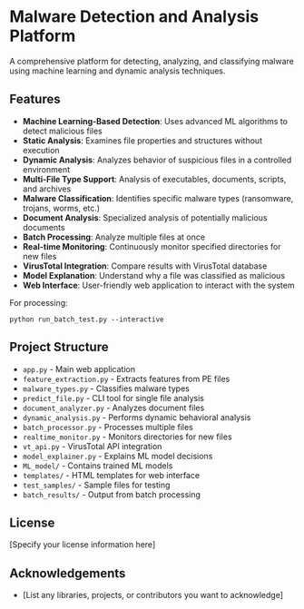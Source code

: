 # Malware Detection and Analysis Platform

A comprehensive platform for detecting, analyzing, and classifying malware using machine learning and dynamic analysis techniques.

## Features

- **Machine Learning-Based Detection**: Uses advanced ML algorithms to detect malicious files
- **Static Analysis**: Examines file properties and structures without execution
- **Dynamic Analysis**: Analyzes behavior of suspicious files in a controlled environment
- **Multi-File Type Support**: Analysis of executables, documents, scripts, and archives
- **Malware Classification**: Identifies specific malware types (ransomware, trojans, worms, etc.)
- **Document Analysis**: Specialized analysis of potentially malicious documents
- **Batch Processing**: Analyze multiple files at once
- **Real-time Monitoring**: Continuously monitor specified directories for new files
- **VirusTotal Integration**: Compare results with VirusTotal database
- **Model Explanation**: Understand why a file was classified as malicious
- **Web Interface**: User-friendly web application to interact with the system


For processing:
```
python run_batch_test.py --interactive
```

## Project Structure

- `app.py` - Main web application
- `feature_extraction.py` - Extracts features from PE files
- `malware_types.py` - Classifies malware types
- `predict_file.py` - CLI tool for single file analysis
- `document_analyzer.py` - Analyzes document files
- `dynamic_analysis.py` - Performs dynamic behavioral analysis
- `batch_processor.py` - Processes multiple files
- `realtime_monitor.py` - Monitors directories for new files
- `vt_api.py` - VirusTotal API integration
- `model_explainer.py` - Explains ML model decisions
- `ML_model/` - Contains trained ML models
- `templates/` - HTML templates for web interface
- `test_samples/` - Sample files for testing
- `batch_results/` - Output from batch processing



## License

[Specify your license information here]

## Acknowledgements

- [List any libraries, projects, or contributors you want to acknowledge] 
